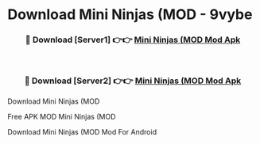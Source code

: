 # Download Mini Ninjas (MOD - 9vybe



<div align="center">
<h3>🔴 Download [Server1] 👉👉 <a href="https://momento.my/?title=Mini_Ninjas_(MOD">Mini Ninjas (MOD Mod Apk</a></h3><br>

<h3>🔴 Download [Server2] 👉👉 <a href="https://momento.my/?title=Mini_Ninjas_(MOD">Mini Ninjas (MOD Mod Apk</a></h3>
</div>



Download Mini Ninjas (MOD 

Free APK MOD Mini Ninjas (MOD 

Download Mini Ninjas (MOD Mod For Android
